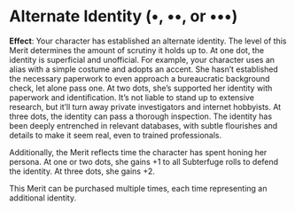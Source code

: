 # Alternate Identity (•, ••, or •••)
**Effect**: Your character has established an alternate identity. The level of this Merit determines the amount of scrutiny it holds up to. At one dot, the identity is superficial and unofficial. For example, your character uses an alias with a simple costume and adopts an accent. She hasn’t established the necessary paperwork to even approach a bureaucratic background check, let alone pass one. At two dots, she’s supported her identity with paperwork and identification. It’s not liable to stand up to extensive research, but it’ll turn away private investigators and internet hobbyists. At three dots, the identity can pass a thorough inspection. The identity has been deeply entrenched in relevant databases, with subtle flourishes and details to make it seem real, even to trained professionals. 

Additionally, the Merit reflects time the character has spent honing her persona. At one or two dots, she gains +1 to all Subterfuge rolls to defend the identity. At three dots, she gains +2. 

This Merit can be purchased multiple times, each time representing an additional identity.